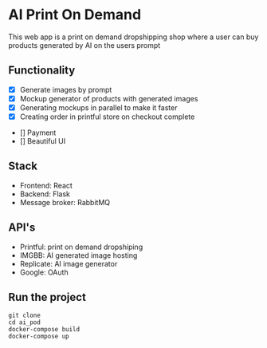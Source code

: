 # AI Print On Demand

This web app is a print on demand dropshipping shop where a user can buy products generated by AI on the users prompt

## Functionality
- [x] Generate images by prompt
- [x] Mockup generator of products with generated images
- [x] Generating mockups in parallel to make it faster
- [x] Creating order in printful store on checkout complete
- [] Payment
- [] Beautiful UI

## Stack

* Frontend: React
* Backend: Flask
* Message broker: RabbitMQ

## API's

* Printful: print on demand dropshiping
* IMGBB: AI generated image hosting
* Replicate: AI image generator
* Google: OAuth

## Run the project

```
git clone
cd ai_pod
docker-compose build
docker-compose up
```